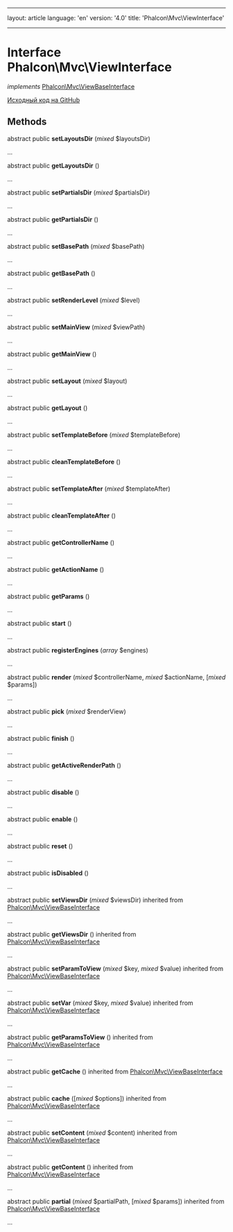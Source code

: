 * * *

layout: article language: 'en' version: '4.0' title: 'Phalcon\Mvc\ViewInterface'

* * *

# Interface **Phalcon\Mvc\ViewInterface**

*implements* [Phalcon\Mvc\ViewBaseInterface](/4.0/en/api/Phalcon_Mvc_ViewBaseInterface)

<a href="https://github.com/phalcon/cphalcon/tree/v4.0.0/phalcon/mvc/viewinterface.zep" class="btn btn-default btn-sm">Исходный код на GitHub</a>

## Methods

abstract public **setLayoutsDir** (*mixed* $layoutsDir)

...

abstract public **getLayoutsDir** ()

...

abstract public **setPartialsDir** (*mixed* $partialsDir)

...

abstract public **getPartialsDir** ()

...

abstract public **setBasePath** (*mixed* $basePath)

...

abstract public **getBasePath** ()

...

abstract public **setRenderLevel** (*mixed* $level)

...

abstract public **setMainView** (*mixed* $viewPath)

...

abstract public **getMainView** ()

...

abstract public **setLayout** (*mixed* $layout)

...

abstract public **getLayout** ()

...

abstract public **setTemplateBefore** (*mixed* $templateBefore)

...

abstract public **cleanTemplateBefore** ()

...

abstract public **setTemplateAfter** (*mixed* $templateAfter)

...

abstract public **cleanTemplateAfter** ()

...

abstract public **getControllerName** ()

...

abstract public **getActionName** ()

...

abstract public **getParams** ()

...

abstract public **start** ()

...

abstract public **registerEngines** (*array* $engines)

...

abstract public **render** (*mixed* $controllerName, *mixed* $actionName, [*mixed* $params])

...

abstract public **pick** (*mixed* $renderView)

...

abstract public **finish** ()

...

abstract public **getActiveRenderPath** ()

...

abstract public **disable** ()

...

abstract public **enable** ()

...

abstract public **reset** ()

...

abstract public **isDisabled** ()

...

abstract public **setViewsDir** (*mixed* $viewsDir) inherited from [Phalcon\Mvc\ViewBaseInterface](/4.0/en/api/Phalcon_Mvc_ViewBaseInterface)

...

abstract public **getViewsDir** () inherited from [Phalcon\Mvc\ViewBaseInterface](/4.0/en/api/Phalcon_Mvc_ViewBaseInterface)

...

abstract public **setParamToView** (*mixed* $key, *mixed* $value) inherited from [Phalcon\Mvc\ViewBaseInterface](/4.0/en/api/Phalcon_Mvc_ViewBaseInterface)

...

abstract public **setVar** (*mixed* $key, *mixed* $value) inherited from [Phalcon\Mvc\ViewBaseInterface](/4.0/en/api/Phalcon_Mvc_ViewBaseInterface)

...

abstract public **getParamsToView** () inherited from [Phalcon\Mvc\ViewBaseInterface](/4.0/en/api/Phalcon_Mvc_ViewBaseInterface)

...

abstract public **getCache** () inherited from [Phalcon\Mvc\ViewBaseInterface](/4.0/en/api/Phalcon_Mvc_ViewBaseInterface)

...

abstract public **cache** ([*mixed* $options]) inherited from [Phalcon\Mvc\ViewBaseInterface](/4.0/en/api/Phalcon_Mvc_ViewBaseInterface)

...

abstract public **setContent** (*mixed* $content) inherited from [Phalcon\Mvc\ViewBaseInterface](/4.0/en/api/Phalcon_Mvc_ViewBaseInterface)

...

abstract public **getContent** () inherited from [Phalcon\Mvc\ViewBaseInterface](/4.0/en/api/Phalcon_Mvc_ViewBaseInterface)

...

abstract public **partial** (*mixed* $partialPath, [*mixed* $params]) inherited from [Phalcon\Mvc\ViewBaseInterface](/4.0/en/api/Phalcon_Mvc_ViewBaseInterface)

...
